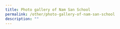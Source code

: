 ```yaml
---
title: Photo gallery of Nam San School
permalink: /other/photo-gallery-of-nam-san-school
description: ""
---
```

